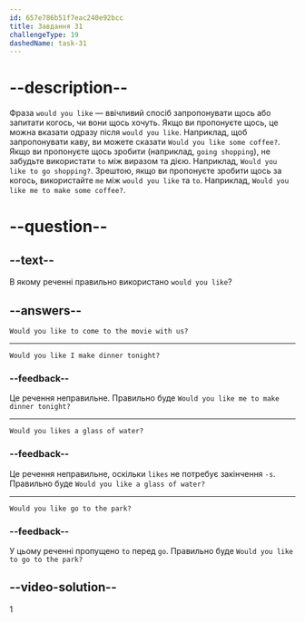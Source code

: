 ```yaml
---
id: 657e786b51f7eac240e92bcc
title: Завдання 31
challengeType: 19
dashedName: task-31
---
```


# --description--

Фраза `would you like` — ввічливий спосіб запропонувати щось або запитати когось, чи вони щось хочуть. Якщо ви пропонуєте щось, це можна вказати одразу після `would you like`. Наприклад, щоб запропонувати каву, ви можете сказати `Would you like some coffee?`. Якщо ви пропонуєте щось зробити (наприклад, `going shopping`), не забудьте використати `to` між виразом та дією. Наприклад, `Would you like to go shopping?`. Зрештою, якщо ви пропонуєте зробити щось за когось, використайте `me` між `would you like` та `to`. Наприклад, `Would you like me to make some coffee?`.

# --question--

## --text--

В якому реченні правильно використано `would you like`?

## --answers--

`Would you like to come to the movie with us?`

---

`Would you like I make dinner tonight?`

### --feedback--

Це речення неправильне. Правильно буде `Would you like me to make dinner tonight?`

---

`Would you likes a glass of water?`

### --feedback--

Це речення неправильне, оскільки `likes` не потребує закінчення `-s`. Правильно буде `Would you like a glass of water?`

---

`Would you like go to the park?`

### --feedback--

У цьому реченні пропущено `to` перед `go`. Правильно буде `Would you like to go to the park?`

## --video-solution--

1
